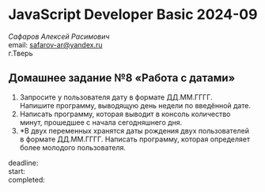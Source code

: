 # JavaScript Developer Basic 2024-09

_Сафаров Алексей Расимович_  
email: <safarov-ar@yandex.ru>  
г.Тверь

## Домашнее задание №8 «Работа с датами»

1. Запросите у пользователя дату в формате ДД.ММ.ГГГГ.  
   Напишите программу, выводящую день недели по введённой дате.
2. Написать программу, которая выводит в консоль количество  
   минут, прошедшее с начала сегодняшнего дня.
3. \*В двух переменных хранятся даты рождения двух пользователей  
   в формате ДД.ММ.ГГГГ. Написать программу, которая определяет  
   более молодого пользователя.

deadline:  
start:  
completed:
